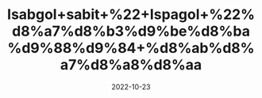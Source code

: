 ---
title: 'Isabgol+sabit+%22+Ispagol+%22%d8%a7%d8%b3%d9%be%d8%ba%d9%88%d9%84+%d8%ab%d8%a7%d8%a8%d8%aa'
date: '2022-10-23' 
metatag: '' 
inventory: '0' 
draft: false 
# meta description 
shortDescripton: 'Psyllium+Seeds%22+It+benefits+for+the+symptoms+of+anal+fissure+and+Clears+toxins+from+the+stomach.'
description: 'Seed+%d8%aa%d8%ae%d9%85++%d8%a8%db%8c%d8%ac'
longdescription: ''
featured: True
# product Price
price: '250.0'
# Product Short Description
shortDescription: 'Psyllium+Seeds%22+It+benefits+for+the+symptoms+of+anal+fissure+and+Clears+toxins+from+the+stomach.'
productID: '31DE4DA1-A02A-ED11-9968-005056B3A416'
type: 'products'
category: 'Seed+%d8%aa%d8%ae%d9%85++%d8%a8%db%8c%d8%ac' 
thumnailproduct: 'https://eraconnect.blob.core.windows.net/product-images/aminsaddiquidawakhana/31DE4DA1-A02A-ED11-9968-005056B3A416.webp' 
images:
  - image: 'https://eraconnect.blob.core.windows.net/product-images/aminsaddiquidawakhana/31DE4DA1-A02A-ED11-9968-005056B3A416.webp'  
Variants:
---